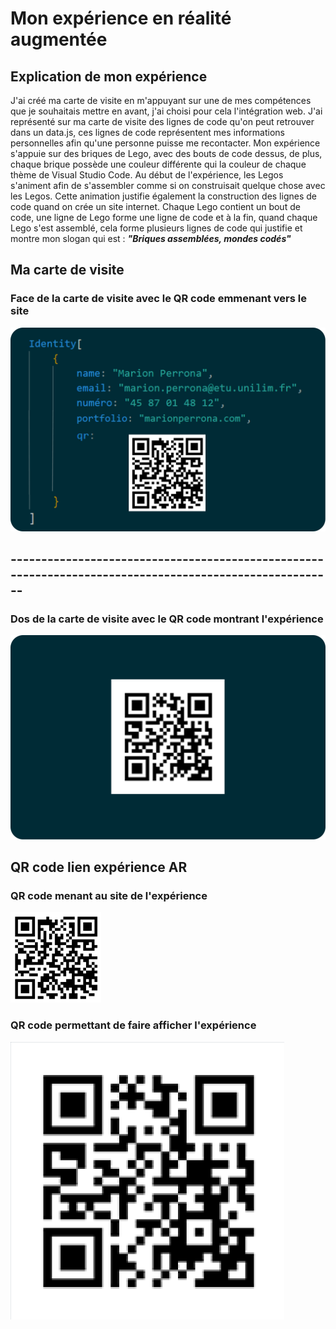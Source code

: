 # Mon expérience en réalité augmentée

## Explication de mon expérience
J'ai créé ma carte de visite en m'appuyant sur une de mes compétences que je souhaitais mettre en avant, j'ai choisi pour cela l'intégration web. J'ai représenté sur ma carte de visite des lignes de code qu'on peut retrouver dans un data.js, ces lignes de code représentent mes informations personnelles afin qu'une personne puisse me recontacter. Mon expérience s'appuie sur des briques de Lego, avec des bouts de code dessus, de plus, chaque brique possède une couleur différente qui la couleur de chaque thème de Visual Studio Code. Au début de l'expérience, les Legos s'animent afin de s'assembler comme si on construisait quelque chose avec les Legos. Cette animation justifie également la construction des lignes de code quand on crée un site internet. Chaque Lego contient un bout de code, une ligne de Lego forme une ligne de code et à la fin, quand chaque Lego s'est assemblé, cela forme plusieurs lignes de code qui justifie et montre mon slogan qui est : ***"Briques assemblées, mondes codés"***

## Ma carte de visite
### Face de la carte de visite avec le QR code emmenant vers le site
![Face carte de visite](/assets/face-carte-visite.png)

## --------------------------------------------------------------------------------------------------------

### Dos de la carte de visite avec le QR code montrant l'expérience
![Dos carte de visite](/assets/dos-carte-visite.png)

## QR code lien expérience AR
### QR code menant au site de l'expérience
![QR code du site](assets/qr-code-site.png)

### QR code permettant de faire afficher l'expérience
![QR code de l'expérience](assets/qr-code-experience.png)
